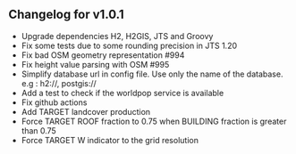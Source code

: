## Changelog for v1.0.1

- Upgrade dependencies H2, H2GIS, JTS and Groovy
- Fix some tests due to some rounding precision in JTS 1.20
- Fix bad OSM geometry representation #994
- Fix height value parsing with OSM #995
- Simplify database url in config file. Use only the name of the database. e.g : h2://, postgis://
- Add a test to check if the worldpop service is available
- Fix github actions
- Add TARGET landcover production
- Force TARGET ROOF fraction to 0.75 when BUILDING fraction is greater than 0.75
- Force TARGET W indicator to the grid resolution
